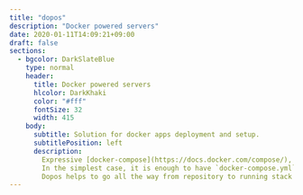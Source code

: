 ```yaml
---
title: "dopos"
description: "Docker powered servers"
date: 2020-01-11T14:09:21+09:00
draft: false
sections:
  - bgcolor: DarkSlateBlue
    type: normal
    header:
      title: Docker powered servers
      hlcolor: DarkKhaki
      color: "#fff"
      fontSize: 32
      width: 415
    body:
      subtitle: Solution for docker apps deployment and setup.
      subtitlePosition: left
      description: 
        Expressive [docker-compose](https://docs.docker.com/compose/), great [docker](https://www.docker.com/) and awesome open source applications hosted on [github](https://github.com/) gives ability to get CI/CD systems very easy.
        In the simplest case, it is enough to have `docker-compose.yml` and run `docker-compose up` command. But sometimes reality is slightly harder.
        Dopos helps to go all the way from repository to running stack of docker containers with help of [make](https://www.gnu.org/software/make/) and our project <a href="/dcape">DCAPE</a>.
---
```

